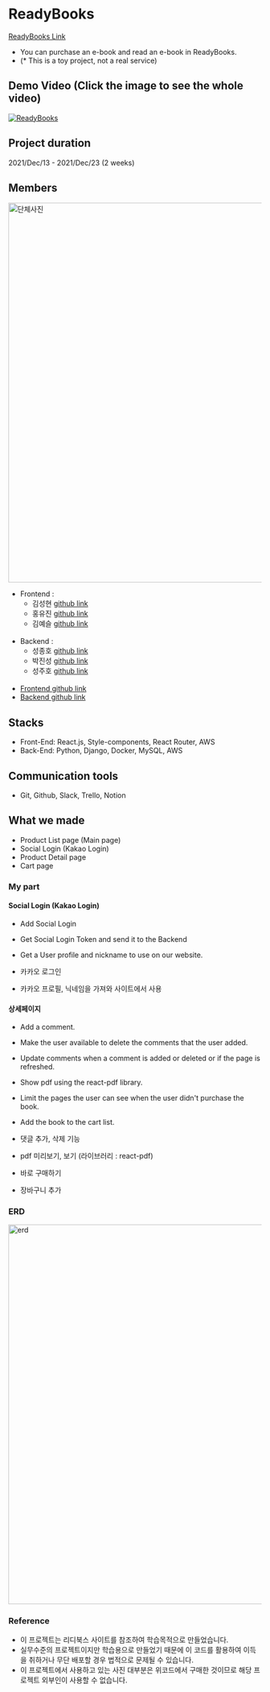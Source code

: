 # ReadyBooks

[ReadyBooks Link](http://readyreadybooks.s3-website.ap-northeast-2.amazonaws.com/)

- You can purchase an e-book and read an e-book in ReadyBooks.
- (* This is a toy project, not a real service)

## Demo Video (Click the image to see the whole video)

[![ReadyBooks](<https://media.vlpt.us/images/tjdgus0528/post/f79132e6-183d-41f5-9078-ebff9a5068cb/ezgif.com-gif-maker%20(1).gif>)](https://youtu.be/83JF9irjIb4)

## Project duration

2021/Dec/13 - 2021/Dec/23 (2 weeks)
 
## Members

<img src='https://media.vlpt.us/images/tjdgus0528/post/0c7db5d1-cc6a-4276-957b-ef74c3e2584b/ready.jpg' width="754" alt='단체사진'/>

- Frontend :
  - 김성현 [github link](https://github.com/Globalkmaria)
  - 홍유진 [github link](https://github.com/howyoujini)
  - 김예슬 [github link](https://github.com/99cone)
    <br/><br/>
- Backend :
  - 성종호 [github link](https://github.com/SeongJongHo)
  - 박진성 [github link](https://github.com/jincastle)
  - 성주호 [github link](https://github.com/Joshua-sung)
    <br/><br/>
- [Frontend github link](https://github.com/wecode-bootcamp-korea/27-2nd-ReadyBooks-frontend)
- [Backend github link](https://github.com/wecode-bootcamp-korea/27-2nd-ReadyBooks-backend)

## Stacks
- Front-End: React.js, Style-components, React Router, AWS
- Back-End: Python, Django, Docker, MySQL, AWS

## Communication tools
- Git, Github, Slack, Trello, Notion

## What we made
- Product List page (Main page)
- Social Login (Kakao Login)
- Product Detail page
- Cart page

### My part
#### Social Login (Kakao Login)
- Add Social Login
- Get Social Login Token and send it to the Backend
- Get a User profile and nickname to use on our website.

- 카카오 로그인
- 카카오 프로필, 닉네임을 가져와 사이트에서 사용

#### 상세페이지
- Add a comment.
- Make the user available to delete the comments that the user added.
- Update comments when a comment is added or deleted or if the page is refreshed.
- Show pdf using the react-pdf library. 
- Limit the pages the user can see when the user didn't purchase the book.
- Add the book to the cart list.

- 댓글 추가, 삭제 기능
- pdf 미리보기, 보기 (라이브러리 : react-pdf)
- 바로 구매하기
- 장바구니 추가

### ERD

<img width="754" src='https://media.vlpt.us/images/tjdgus0528/post/13b1ec06-fb7d-464a-bbe0-3508db42b8f1/%E1%84%89%E1%85%B3%E1%84%8F%E1%85%B3%E1%84%85%E1%85%B5%E1%86%AB%E1%84%89%E1%85%A3%E1%86%BA%202021-12-24%20%E1%84%8B%E1%85%A9%E1%84%92%E1%85%AE%204.28.10.png' alt='erd'/>

### Reference

- 이 프로젝트는 리디북스 사이트를 참조하여 학습목적으로 만들었습니다.
- 실무수준의 프로젝트이지만 학습용으로 만들었기 때문에 이 코드를 활용하여 이득을 취하거나 무단 배포할 경우 법적으로 문제될 수 있습니다.
- 이 프로젝트에서 사용하고 있는 사진 대부분은 위코드에서 구매한 것이므로 해당 프로젝트 외부인이 사용할 수 없습니다.

